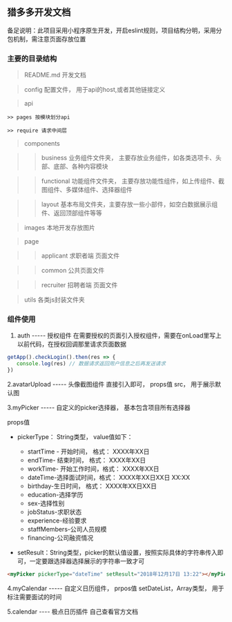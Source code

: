 ## 猎多多开发文档
备足说明：此项目采用小程序原生开发，开启eslint规则，项目结构分明，采用分包机制，需注意页面存放位置

### 主要的目录结构
> README.md  开发文档

> config 配置文件， 用于api的host,或者其他链接定义

>  api 

    >> pages 按模块划分api 
    
    >> require 请求中间层
    
>  components

>> business 业务组件文件夹， 主要存放业务组件，如各类选项卡、头部、底部、各种内容模块

> > functional 功能组件文件夹， 主要存放功能性组件，如上传组件、截图组件、多媒体组件、选择器组件

> > layout 基本布局文件夹，主要存放一些小部件，如空白数据展示组件、返回顶部组件等等

> images 本地开发存放图片


> page

> > applicant  求职者端 页面文件

> > common 公共页面文件

> > recruiter 招聘者端 页面文件

> utils 各类js封装文件夹
>

### 组件使用
1. auth ----- 授权组件
在需要授权的页面引入授权组件，需要在onLoad里写上以前代码，在授权回调那里请求页面数据

``` javascript  
getApp().checkLogin().then(res => {
   console.log(res) // 数据请求返回用户信息之后再发送请求
})
```

2.avatarUpload ----- 头像截图组件
直接引入即可， props值 src， 用于展示默认图

3.myPicker ----- 自定义的picker选择器， 基本包含项目所有选择器

props值

+ pickerType： String类型， value值如下：
  - startTime - 开始时间， 格式： XXXX年XX日
  - endTime- 结束时间， 格式： XXXX年XX日 
  - workTime- 开始工作时间，格式： XXXX年XX日
  -  dateTime-选择面试时间，格式： XXXX年XX日XX日 XX:XX
  - birthday-生日时间， 格式： XXXX年XX日XX日
  - education-选择学历
  - sex-选择性别
  - jobStatus-求职状态
  - experience-经验要求
  - staffMembers-公司人员规模
  - financing-公司融资情况

+ setResult：String类型，picker的默认值设置，按照实际具体的字符串传入即可，一定要跟选择器选择展示的字符串一致才可
``` html
<myPicker pickerType="dateTime" setResult="2018年12月17日 13:22"></myPicker>
```

4.myCalendar ----- 自定义日历组件， prpos值 setDateList，Array类型， 用于标注需要面试的时间

5.calendar ---- 极点日历插件 自己查看官方文档